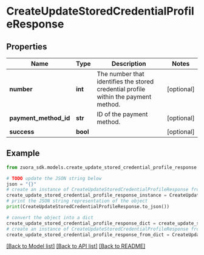 # CreateUpdateStoredCredentialProfileResponse


## Properties

Name | Type | Description | Notes
------------ | ------------- | ------------- | -------------
**number** | **int** | The number that identifies the stored credential profile within the payment method.  | [optional] 
**payment_method_id** | **str** | ID of the payment method.  | [optional] 
**success** | **bool** |  | [optional] 

## Example

```python
from zuora_sdk.models.create_update_stored_credential_profile_response import CreateUpdateStoredCredentialProfileResponse

# TODO update the JSON string below
json = "{}"
# create an instance of CreateUpdateStoredCredentialProfileResponse from a JSON string
create_update_stored_credential_profile_response_instance = CreateUpdateStoredCredentialProfileResponse.from_json(json)
# print the JSON string representation of the object
print(CreateUpdateStoredCredentialProfileResponse.to_json())

# convert the object into a dict
create_update_stored_credential_profile_response_dict = create_update_stored_credential_profile_response_instance.to_dict()
# create an instance of CreateUpdateStoredCredentialProfileResponse from a dict
create_update_stored_credential_profile_response_from_dict = CreateUpdateStoredCredentialProfileResponse.from_dict(create_update_stored_credential_profile_response_dict)
```
[[Back to Model list]](../README.md#documentation-for-models) [[Back to API list]](../README.md#documentation-for-api-endpoints) [[Back to README]](../README.md)


